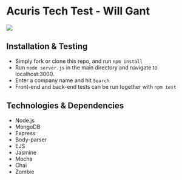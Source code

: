 Acuris Tech Test - Will Gant
=================

<img src = "https://user-images.githubusercontent.com/20523607/30482304-bb9d0290-9a22-11e7-94e9-c235683ab258.png">

Installation & Testing
--------

* Simply fork or clone this repo, and run `npm install`
* Run `node server.js` in the main directory and navigate to localhost:3000.
* Enter a company name and hit `Search`
* Front-end and back-end tests can be run together with `npm test`

Technologies & Dependencies
-------------

* Node.js
* MongoDB
* Express
* Body-parser
* EJS
* Jasmine
* Mocha
* Chai
* Zombie
